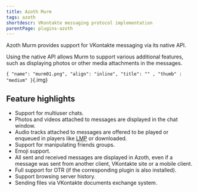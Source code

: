 ```yaml
---
title: Azoth Murm
tags: azoth
shortdescr: VKontakte messaging protocol implementation
parentPage: plugins-azoth
---
```


Azoth Murm provides support for VKontakte messaging via its
native API.

Using the native API allows Murm to support various additional features,
such as displaying photos or other media attachments in the messages.

`{ "name": "murm01.png", "align": "inline", "title": "" , "thumb" : "medium" }`{.img}

Feature highlights
------------------

- Support for multiuser chats.
- Photos and videos attached to messages are displayed in the
  chat window.
- Audio tracks attached to messages are offered to be played or
  enqueued in players like [LMP](/plugins-lmp) or downloaded.
- Support for manipulating friends groups.
- Emoji support.
- All sent and received messages are displayed in Azoth, even if a
  message was sent from another client, VKontakte site or a
  mobile client.
- Full support for OTR (if the corresponding plugin is
  also installed).
- Support browsing server history.
- Sending files via VKontakte documents exchange system.
